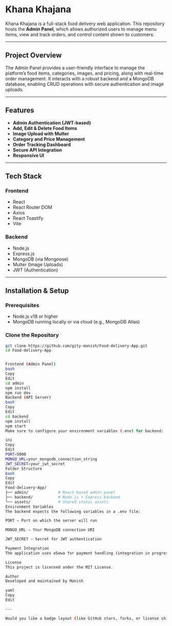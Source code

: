 # Khana Khajana 

Khana Khajana is a full-stack food delivery web application. This repository hosts the **Admin Panel**, which allows authorized users to manage menu items, view and track orders, and control content shown to customers.

---

## Project Overview

The Admin Panel provides a user-friendly interface to manage the platform’s food items, categories, images, and pricing, along with real-time order management. It interacts with a robust backend and a MongoDB database, enabling CRUD operations with secure authentication and image uploads.

---

## Features

- **Admin Authentication (JWT-based)**
- **Add, Edit & Delete Food Items**
- **Image Upload with Multer**
- **Category and Price Management**
- **Order Tracking Dashboard**
- **Secure API Integration**
- **Responsive UI**

---

## Tech Stack

### Frontend
- React
- React Router DOM
- Axios
- React Toastify
- Vite

### Backend
- Node.js
- Express.js
- MongoDB (via Mongoose)
- Multer (Image Uploads)
- JWT (Authentication)

---

## Installation & Setup

### Prerequisites
- Node.js v18 or higher
- MongoDB running locally or via cloud (e.g., MongoDB Atlas)

### Clone the Repository
```bash
git clone https://github.com/gity-manish/Food-delivery-App.git
cd Food-delivery-App


Frontend (Admin Panel)
bash
Copy
Edit
cd admin
npm install
npm run dev
Backend (API Server)
bash
Copy
Edit
cd backend
npm install
npm start
Make sure to configure your environment variables (.env) for backend:

ini
Copy
Edit
PORT=5000
MONGO_URL=your_mongodb_connection_string
JWT_SECRET=your_jwt_secret
Folder Structure
bash
Copy
Edit
Food-delivery-App/
├── admin/             # React-based admin panel
├── backend/           # Node.js + Express backend
└── assets/            # Shared static assets
Environment Variables
The backend expects the following variables in a .env file:

PORT – Port on which the server will run

MONGO_URL – Your MongoDB connection URI

JWT_SECRET – Secret for JWT authentication

Payment Integration
The application uses eSewa for payment handling (integration in progress or under configuration).

License
This project is licensed under the MIT License.

Author
Developed and maintained by Manish

yaml
Copy
Edit

---

Would you like a badge layout (like GitHub stars, forks, or license shields) added to the top as well?

